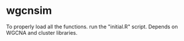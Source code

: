 # wgcnsim

To properly load all the functions. run the "initial.R" script. Depends on WGCNA and cluster libraries.
